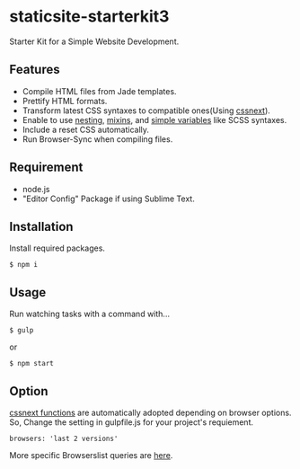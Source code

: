 # staticsite-starterkit3
Starter Kit for a Simple Website Development.

## Features

- Compile HTML files from Jade templates.
- Prettify HTML formats.
- Transform latest CSS syntaxes to compatible ones(Using [cssnext](http://cssnext.io/)).
- Enable to use [nesting](https://github.com/postcss/postcss-nested), [mixins](https://github.com/postcss/postcss-mixins), and [simple variables](https://github.com/postcss/postcss-simple-vars) like SCSS syntaxes.
- Include a reset CSS automatically.
- Run Browser-Sync when compiling files.

## Requirement

- node.js
- "Editor Config" Package if using Sublime Text.

## Installation

Install required packages.

```
$ npm i
```

## Usage

Run watching tasks with a command with...

```
$ gulp
```

or

```
$ npm start
```

## Option

[cssnext functions](http://cssnext.io/features/) are automatically adopted depending on browser options.  
So, Change the setting in gulpfile.js for your project's requiement.

```
browsers: 'last 2 versions'
```

More specific Browserslist queries are [here](https://github.com/ai/browserslist#queries).
